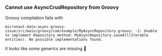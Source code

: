### Cannot use AsyncCrudRepository from Groovy

Groovy compilation fails with 

```shell
micronaut-data-async-groovy-issue/src/main/groovy/com/example/MyAsyncRepository.groovy: -1: Unable to implement Repository method: MyAsyncRepository.saveAll(Iterable entities). No possible implementations found.
```

It looks like some generics are missing 🤔

